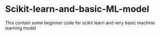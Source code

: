 # Scikit-learn-and-basic-ML-model
This contain some beginner code for scikit learn and very basic machine learning model
